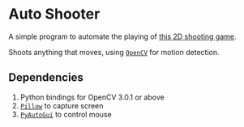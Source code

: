# Auto Shooter

A simple program to automate the playing of [this 2D shooting game](http://www.gamesloon.com/free-action-1/shooting-gallery-games-276/3d-shooter-53039.html).

Shoots anything that moves, using [`OpenCV`](http://opencv.org/) for motion detection.

## Dependencies
1. Python bindings for OpenCV 3.0.1 or above
2. [`Pillow`](https://github.com/python-pillow/Pillow) to capture screen
3. [`PyAutoGui`](https://github.com/asweigart/pyautogui) to control mouse
